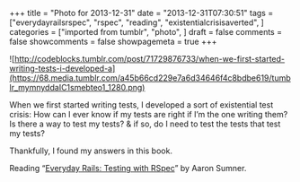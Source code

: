 +++
title = "Photo for 2013-12-31"
date = "2013-12-31T07:30:51"
tags = ["everydayrailsrspec", "rspec", "reading", "existentialcrisisaverted", ]
categories = ["imported from tumblr", "photo", ]
draft = false
comments = false
showcomments = false
showpagemeta = true
+++

![http://codeblocks.tumblr.com/post/71729876733/when-we-first-started-writing-tests-i-developed-a](https://68.media.tumblr.com/a45b66cd229e7a6d34646f4c8bdbe619/tumblr_mymnyddaIC1smebteo1_1280.png) <br /> <p>When we first started writing tests, I developed a sort of existential test crisis: How can I ever know if my tests are right if I&rsquo;m the one writing them? Is there a way to test my tests? &amp; if so, do I need to test the tests that test my tests?</p>
<p>Thankfully, I found my answers in this book. </p>
<p>Reading &ldquo;<a href="http://everydayrails.com/rspecbook/" target="_blank">Everyday Rails: Testing with RSpec</a>&rdquo; by Aaron Sumner. </p>